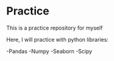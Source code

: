 # Practice

This is a practice repository for myself

Here, I will practice with python libraries:

-Pandas
-Numpy
-Seaborn
-Scipy
